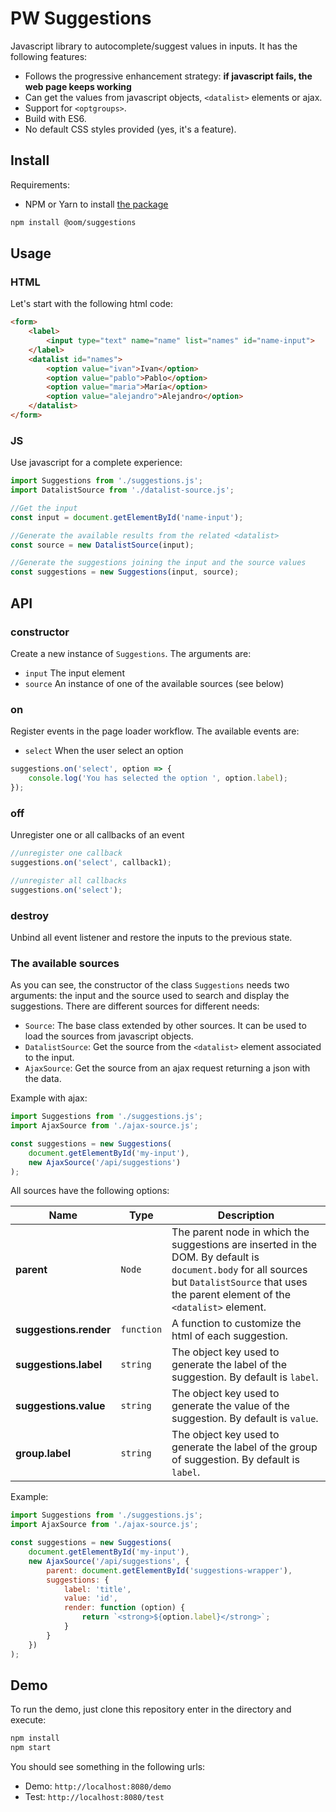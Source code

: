 # PW Suggestions

Javascript library to autocomplete/suggest values in inputs. It has the following features:

* Follows the progressive enhancement strategy: **if javascript fails, the web page keeps working**
* Can get the values from javascript objects,  `<datalist>` elements or ajax.
* Support for `<optgroups>`.
* Build with ES6.
* No default CSS styles provided (yes, it's a feature).

## Install

Requirements:

* NPM or Yarn to install [the package](https://www.npmjs.com/package/@oom/suggestions)

```sh
npm install @oom/suggestions
```

## Usage

### HTML

Let's start with the following html code:

```html
<form>
    <label>
        <input type="text" name="name" list="names" id="name-input">
    </label>
    <datalist id="names">
        <option value="ivan">Ivan</option>
        <option value="pablo">Pablo</option>
        <option value="maria">María</option>
        <option value="alejandro">Alejandro</option>
    </datalist>
</form>
```

### JS

Use javascript for a complete experience:

```js
import Suggestions from './suggestions.js';
import DatalistSource from './datalist-source.js';

//Get the input
const input = document.getElementById('name-input');

//Generate the available results from the related <datalist>
const source = new DatalistSource(input);

//Generate the suggestions joining the input and the source values
const suggestions = new Suggestions(input, source);
```

## API

### constructor

Create a new instance of `Suggestions`. The arguments are:

* `input` The input element
* `source` An instance of one of the available sources (see below)

### on

Register events in the page loader workflow. The available events are:

* `select` When the user select an option

```js
suggestions.on('select', option => {
    console.log('You has selected the option ', option.label);
});
```

### off

Unregister one or all callbacks of an event

```js
//unregister one callback
suggestions.on('select', callback1);

//unregister all callbacks
suggestions.on('select');
```

### destroy

Unbind all event listener and restore the inputs to the previous state.

### The available sources

As you can see, the constructor of the class `Suggestions` needs two arguments: the input and the source used to search and display the suggestions. There are different sources for different needs:

* `Source`: The base class extended by other sources. It can be used to load the sources from javascript objects.
* `DatalistSource`: Get the source from the `<datalist>` element associated to the input.
* `AjaxSource`: Get the source from an ajax request returning a json with the data.

Example with ajax:

```js
import Suggestions from './suggestions.js';
import AjaxSource from './ajax-source.js';

const suggestions = new Suggestions(
    document.getElementById('my-input'),
    new AjaxSource('/api/suggestions')
);
```

All sources have the following options:

Name | Type | Description
-----|------|------------
**parent** | `Node` | The parent node in which the suggestions are inserted in the DOM. By default is `document.body` for all sources but `DatalistSource` that uses the parent element of the `<datalist>` element.
**suggestions.render** | `function` | A function to customize the html of each suggestion.
**suggestions.label** | `string` | The object key used to generate the label of the suggestion. By default is `label`.
**suggestions.value** | `string` | The object key used to generate the value of the suggestion. By default is `value`.
**group.label** | `string` | The object key used to generate the label of the group of suggestion. By default is `label`.

Example:

```js
import Suggestions from './suggestions.js';
import AjaxSource from './ajax-source.js';

const suggestions = new Suggestions(
    document.getElementById('my-input'),
    new AjaxSource('/api/suggestions', {
        parent: document.getElementById('suggestions-wrapper'),
        suggestions: {
            label: 'title',
            value: 'id',
            render: function (option) {
                return `<strong>${option.label}</strong>`;
            }
        }
    })
);
```

## Demo

To run the demo, just clone this repository enter in the directory and execute:

```sh
npm install
npm start
```

You should see something in the following urls:

- Demo: `http://localhost:8080/demo`
- Test: `http://localhost:8080/test`
